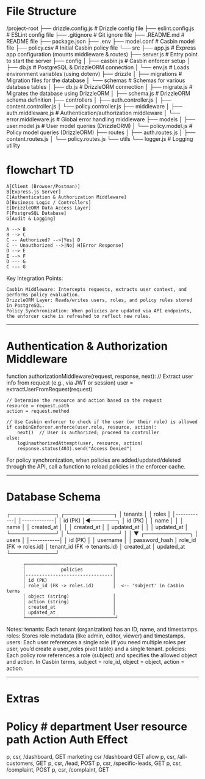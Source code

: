 # File Structure
/project-root
├── drizzle.config.js        # Drizzle config file
├── eslint.config.js         # ESLint config file
├── .gitignore               # Git ignore file
├── .README.md               # README file
├── package.json
├── .env
├── model.conf               # Casbin model file
├── policy.csv               # Initial Casbin policy file
└── src
    ├── app.js               # Express app configuration (mounts middleware & routes)
    ├── server.js            # Entry point to start the server
    ├── config
    │   ├── casbin.js        # Casbin enforcer setup
    │   ├── db.js            # PostgreSQL & DrizzleORM connection
    │   └── env.js           # Loads environment variables (using dotenv)
    ├── drizzle
    │   ├── migrations       # Migration files for the database
    │   └── schemas          # Schemas for various database tables
    │   ├── db.js            # DrizzleORM connection
    │   ├── migrate.js       # Migrates the database using DrizzleORM
    │   ├── schema.js        # DrizzleORM schema definition
    ├── controllers
    │   ├── auth.controller.js
    │   ├── content.controller.js
    │   └── policy.controller.js
    ├── middleware
    │   ├── auth.middleware.js   # Authentication/authorization middleware
    │   └── error.middleware.js  # Global error handling middleware
    ├── models
    │   ├── user.model.js        # User model queries (DrizzleORM)
    │   └── policy.model.js      # Policy model queries (DrizzleORM)
    ├── routes
    │   ├── auth.routes.js
    │   ├── content.routes.js
    │   └── policy.routes.js
    └── utils
        └── logger.js            # Logging utility


# flowchart TD
    A[Client (Browser/Postman)]
    B[Express.js Server]
    C[Authentication & Authorization Middleware]
    D[Business Logic / Controllers]
    E[DrizzleORM Data Access Layer]
    F[PostgreSQL Database]
    G[Audit & Logging]

    A --> B
    B --> C
    C -- Authorized? -->|Yes| D
    C -- Unauthorized -->|No| H[Error Response]
    D --> E
    E --> F
    D --- G
    C --- G

Key Integration Points:

    Casbin Middleware: Intercepts requests, extracts user context, and performs policy evaluation.
    DrizzleORM Layer: Reads/writes users, roles, and policy rules stored in PostgreSQL.
    Policy Synchronization: When policies are updated via API endpoints, the enforcer cache is refreshed to reflect new rules.

------------------------------------------------------------------------------------------------------------------------

# Authentication & Authorization Middleware
function authorizationMiddleware(request, response, next):
    // Extract user info from request (e.g., via JWT or session)
    user = extractUserFromRequest(request)
    
    // Determine the resource and action based on the request
    resource = request.path
    action = request.method
    
    // Use Casbin enforcer to check if the user (or their role) is allowed
    if casbinEnforcer.enforce(user.role, resource, action):
        next()  // User is authorized; proceed to controller
    else:
        logUnauthorizedAttempt(user, resource, action)
        response.status(403).send("Access Denied")

For policy synchronization, when policies are added/updated/deleted through the API, call a function to reload policies in the enforcer cache.

----------------------------------------------------------------------------------------------------------------

# Database Schema
┌────────────┐          ┌─────────────┐
│  tenants   │          │    roles    │
│------------│          │-------------│
│ id (PK)    │◄───────┐ │ id (PK)     │
│ name       │        │ │ name        │
│ created_at │        │ │ created_at  │
│ updated_at │        │ │ updated_at  │
└────────────┘        │ └─────────────┘
                      │
                      │
                      ▼
                 ┌────────────┐
                 │   users    │
                 │------------│
                 │ id (PK)    │
                 │ username   │
                 │ password_hash
                 │ role_id (FK -> roles.id)
                 │ tenant_id (FK -> tenants.id)
                 │ created_at
                 │ updated_at
                 └────────────┘

          ┌─────────────────────────────────┐
          │             policies           │
          │--------------------------------│
          │ id (PK)                        │
          │ role_id (FK -> roles.id)       │  <-- 'subject' in Casbin terms
          │ object (string)                │
          │ action (string)                │
          │ created_at                     │
          │ updated_at                     │
          └─────────────────────────────────┘

Notes:
    tenants: Each tenant (organization) has an ID, name, and timestamps.
    roles: Stores role metadata (like admin, editor, viewer) and timestamps.
    users: Each user references a single role (if you need multiple roles per user, you’d create a user_roles pivot table) and a single tenant.
    policies: Each policy row references a role (subject) and specifies the allowed object and action.
        In Casbin terms, subject = role_id, object = object, action = action.

----------------------------------------------------------------------------------------------------------------

# Extras
# Policy                                    # department            User            resource path           Action      Auth Effect
p, csr, /dashboard, GET                     marketing               csr             /dashboard              GET         allow
p, csr, /all-customers, GET
p, csr, /lead, POST
p, csr, /specific-leads, GET
p, csr, /complaint, POST
p, csr, /complaint, GET